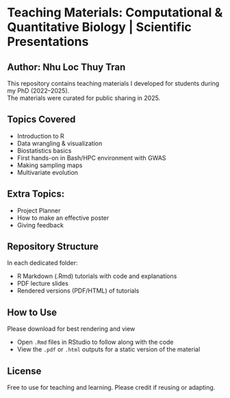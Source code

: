 # Teaching Materials: Computational & Quantitative Biology | Scientific Presentations
## Author: Nhu Loc Thuy Tran 

This repository contains teaching materials I developed for students during my PhD (2022–2025).  
The materials were curated for public sharing in 2025.  

## Topics Covered
- Introduction to R 
- Data wrangling & visualization 
- Biostatistics basics
- First hands-on in Bash/HPC environment with GWAS
- Making sampling maps
- Multivariate evolution

## Extra Topics:
- Project Planner
- How to make an effective poster
- Giving feedback

## Repository Structure
In each dedicated folder: 
- R Markdown (.Rmd) tutorials with code and explanations  
- PDF lecture slides  
- Rendered versions (PDF/HTML) of tutorials  

## How to Use
Please download for best rendering and view
- Open `.Rmd` files in RStudio to follow along with the code  
- View the `.pdf` or `.html` outputs for a static version of the material  

## License
Free to use for teaching and learning. Please credit if reusing or adapting.  
